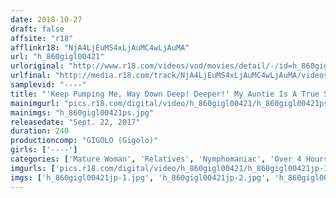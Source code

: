 ```yaml
---
date: 2018-10-27
draft: false
affsite: "r18"
afflinkr18: "NjA4LjEuMS4xLjAuMC4wLjAuMA"
url: "h_860gigl00421"
urloriginal: "http://www.r18.com/videos/vod/movies/detail/-/id=h_860gigl00421"
urlfinal: "http://media.r18.com/track/NjA4LjEuMS4xLjAuMC4wLjAuMA/videos/vod/movies/detail/-/id=h_860gigl00421"
samplevid: "----"
title: "'Keep Pumping Me, Way Down Deep! Deeper!' My Auntie Is A True Slut And Now, I, Her Nephew, Am Her New Sex Friend!"
mainimgurl: "pics.r18.com/digital/video/h_860gigl00421/h_860gigl00421ps.jpg"
mainimgs: "h_860gigl00421ps.jpg"
releasedate: "Sept. 22, 2017"
duration: 240
productioncomp: "GIGOLO (Gigolo)"
girls: ['----']
categories: ['Mature Woman', 'Relatives', 'Nymphomaniac', 'Over 4 Hours']
imgurls: ['pics.r18.com/digital/video/h_860gigl00421/h_860gigl00421jp-1.jpg', 'pics.r18.com/digital/video/h_860gigl00421/h_860gigl00421jp-2.jpg', 'pics.r18.com/digital/video/h_860gigl00421/h_860gigl00421jp-3.jpg', 'pics.r18.com/digital/video/h_860gigl00421/h_860gigl00421jp-4.jpg', 'pics.r18.com/digital/video/h_860gigl00421/h_860gigl00421jp-5.jpg', 'pics.r18.com/digital/video/h_860gigl00421/h_860gigl00421jp-6.jpg', 'pics.r18.com/digital/video/h_860gigl00421/h_860gigl00421jp-7.jpg', 'pics.r18.com/digital/video/h_860gigl00421/h_860gigl00421jp-8.jpg', 'pics.r18.com/digital/video/h_860gigl00421/h_860gigl00421jp-9.jpg', 'pics.r18.com/digital/video/h_860gigl00421/h_860gigl00421jp-10.jpg', 'pics.r18.com/digital/video/h_860gigl00421/h_860gigl00421jp-11.jpg', 'pics.r18.com/digital/video/h_860gigl00421/h_860gigl00421jp-12.jpg', 'pics.r18.com/digital/video/h_860gigl00421/h_860gigl00421jp-13.jpg', 'pics.r18.com/digital/video/h_860gigl00421/h_860gigl00421jp-14.jpg', 'pics.r18.com/digital/video/h_860gigl00421/h_860gigl00421jp-15.jpg', 'pics.r18.com/digital/video/h_860gigl00421/h_860gigl00421jp-16.jpg', 'pics.r18.com/digital/video/h_860gigl00421/h_860gigl00421jp-17.jpg', 'pics.r18.com/digital/video/h_860gigl00421/h_860gigl00421jp-18.jpg', 'pics.r18.com/digital/video/h_860gigl00421/h_860gigl00421jp-19.jpg', 'pics.r18.com/digital/video/h_860gigl00421/h_860gigl00421jp-20.jpg']
imgs: ['h_860gigl00421jp-1.jpg', 'h_860gigl00421jp-2.jpg', 'h_860gigl00421jp-3.jpg', 'h_860gigl00421jp-4.jpg', 'h_860gigl00421jp-5.jpg', 'h_860gigl00421jp-6.jpg', 'h_860gigl00421jp-7.jpg', 'h_860gigl00421jp-8.jpg', 'h_860gigl00421jp-9.jpg', 'h_860gigl00421jp-10.jpg', 'h_860gigl00421jp-11.jpg', 'h_860gigl00421jp-12.jpg', 'h_860gigl00421jp-13.jpg', 'h_860gigl00421jp-14.jpg', 'h_860gigl00421jp-15.jpg', 'h_860gigl00421jp-16.jpg', 'h_860gigl00421jp-17.jpg', 'h_860gigl00421jp-18.jpg', 'h_860gigl00421jp-19.jpg', 'h_860gigl00421jp-20.jpg']
---
```

